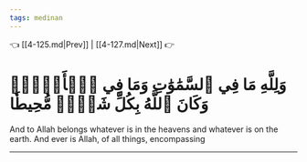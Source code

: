 ```yaml
---
tags: medinan
---
```


👈 [[4-125.md|Prev]] | [[4-127.md|Next]] 👉

# وَلِلَّهِ مَا فِي ٱلسَّمَٰوَٰتِ وَمَا فِي ٱلۡأَرۡضِۚ وَكَانَ ٱللَّهُ بِكُلِّ شَيۡءٖ مُّحِيطٗا

And to Allah belongs whatever is in the heavens and whatever is on the earth. And ever is Allah, of all things, encompassing

---

